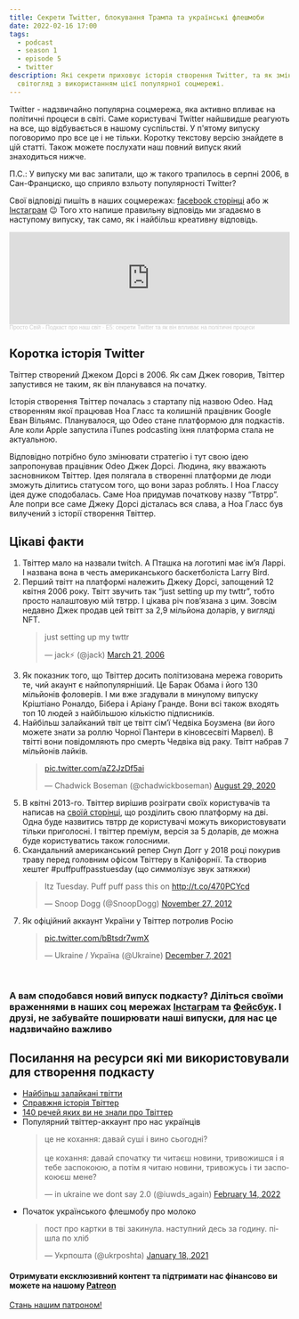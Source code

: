 ```yaml
---
title: Секрети Twitter, блокування Трампа та українські флешмоби
date: 2022-02-16 17:00
tags:
  - podcast
  - season 1
  - episode 5
  - twitter
description: Які секрети приховує історія створення Twitter, та як змінється наш
  світогляд з використанням цієї популярної соцмережі.
---
```

Twitter - надзвичайно популярна соцмережа, яка активно впливає на політичні процеси в світі. Саме користувачі Twitter найшвидше реагують на все, що відбувається в нашому суспільстві. У п'ятому випуску поговоримо про все це і не тільки. Коротку текстову версію знайдете в цій статті. Також можете послухати наш повний випуск який знаходиться нижче.

П.С.: У випуску ми вас запитали, що ж такого трапилось в серпні 2006, в Сан-Франциско, що сприяло взльоту популярності Twitter?

Свої відповіді пишіть в наших соцмережах: [facebook сторінці](https://www.facebook.com/groups/608828097078679) або ж [Інстаграм](https://www.instagram.com/prosto_svij_podcast/) 😉 Того хто напише правильну відповідь ми згадаємо в наступому випуску, так само, як і найбільш креативну відповідь.

<iframe width="100%" height="166" scrolling="no" frameborder="no" allow="autoplay" src="https://w.soundcloud.com/player/?url=https%3A//api.soundcloud.com/tracks/1215073279%3Fsecret_token%3Ds-Wa2tSbu1IYg&color=%23fccccc&auto_play=false&hide_related=true&show_comments=true&show_user=true&show_reposts=false&show_teaser=true"></iframe><div style="font-size: 10px; color: #cccccc;line-break: anywhere;word-break: normal;overflow: hidden;white-space: nowrap;text-overflow: ellipsis; font-family: Interstate,Lucida Grande,Lucida Sans Unicode,Lucida Sans,Garuda,Verdana,Tahoma,sans-serif;font-weight: 100;"><a href="https://soundcloud.com/prosto-svij" title="Просто Свій - Подкаст про наш світ" target="_blank" style="color: #cccccc; text-decoration: none;">Просто Свій - Подкаст про наш світ</a> · <a href="https://soundcloud.com/prosto-svij/e5-sekreti-twitter-ta-yak-vn-vpliva-na-poltichn-protsesi/s-Wa2tSbu1IYg" title="E5: секрети Twitter та як він впливає на політичні процеси" target="_blank" style="color: #cccccc; text-decoration: none;">E5: секрети Twitter та як він впливає на політичні процеси</a></div>

## Коротка історія Twitter

Твіттер створений Джеком Дорсі в 2006. Як сам Джек говорив, Твіттер запустився не таким, як він планувався на початку.

Історія створення Твіттер почалась з стартапу під назвою Odeo. Над створенням якої працював Ноа Гласс та колишній працівник Google Еван Вільямс. Планувалося, що Odeo стане платформою для подкастів. Але коли Apple запустила iTunes podcasting їхня платформа стала не актуальною.

Відповідно потрібно було змінювати стратегію і тут свою ідею запропонував працівник Odeo Джек Дорсі. Людина, яку вважають засновником Твіттер. Ідея полягала в створенні платформи де люди зможуть ділитись статусом того, що вони зараз роблять. І Ноа Глассу ідея дуже сподобалась. Саме Ноа придумав початкову назву “Твтрр”. Але попри все саме Джеку Дорсі дісталась вся слава, а Ноа Гласс був вилучений з історії створення Твіттер.

## Цікаві факти

1. Твіттер мало на назвали twitch. А Пташка на логотипі має ім’я Ларрі. І названа вона в честь американського баскетболіста Larry Bird.
2. Перший твітт на платформі належить Джеку Дорсі, запощений 12 квітня 2006 року. Твітт звучить так “just setting up my twttr”, тобто просто налаштовую мій твтрр. І цікава річ пов’язана з цим. Зовсім недавно Джек продав цей твітт за 2,9 мільйона доларів, у вигляді NFT. <blockquote class="twitter-tweet"><p lang="en" dir="ltr">just setting up my twttr</p>&mdash; jack⚡️ (@jack) <a href="https://twitter.com/jack/status/20?ref_src=twsrc%5Etfw">March 21, 2006</a></blockquote>
3. Як показник того, що Твіттер досить політизована мережа говорить те, чий акаунт є найпопулярніший. Це Барак Обама і його 130 мільйонів фоловерів. І ми вже згадували в минулому випуску Кріштіано Роналдо, Бібера і Аріану Гранде. Вони всі також входять топ 10 людей з найбільшою кількістю підписників.
4. Найбільш залайканий твіт це твітт сім’ї Чедвіка Боузмена (ви його можете знати за роллю Чорної Пантери в кіновсесвіті Марвел). В твітті вони повідомляють про смерть Чедвіка від раку. Твітт набрав 7 мільйонів лайків. <blockquote class="twitter-tweet"><p lang="und" dir="ltr"><a href="https://t.co/aZ2JzDf5ai">pic.twitter.com/aZ2JzDf5ai</a></p>&mdash; Chadwick Boseman (@chadwickboseman) <a href="https://twitter.com/chadwickboseman/status/1299530165463199747?ref_src=twsrc%5Etfw">August 29, 2020</a></blockquote>
5. В квітні 2013-го. Твіттер вирішив розіграти своїх користувачів та написав на [своїй сторінці](https://blog.twitter.com/official/en_us/a/2013/annncng-twttr.html), що розділить свою платформу на дві. Одна буде назвитись твтрр де користувачі можуть використовувати тільки приголосні. І твіттер преміум, версія за 5 доларів, де можна буде користуватись також голосними.
6. Скандальний американський репер Снуп Догг у 2018 році покурив траву перед головним офісом Твіттеру в Каліфорнії. Та створив хештег #puffpuffpasstuesday (що симмолізує звук затяжки)  <blockquote class="twitter-tweet"><p lang="en" dir="ltr">Itz Tuesday. Puff puff pass this on <a href="<<<<<<http://t.co/470PCYcd>>>>>>">http://t.co/470PCYcd</a></p>&mdash; Snoop Dogg (@SnoopDogg) <a href="https://twitter.com/SnoopDogg/status/273468495595986944?ref_src=twsrc%5Etfw">November 27, 2012</a></blockquote>
7. Як офіційний аккаунт України у Твіттер потролив Росію <blockquote class="twitter-tweet"><p lang="und" dir="ltr"><a href="https://t.co/bBtsdr7wmX">pic.twitter.com/bBtsdr7wmX</a></p>&mdash; Ukraine / Україна (@Ukraine) <a href="https://twitter.com/Ukraine/status/1468206078940823554?ref_src=twsrc%5Etfw">December 7, 2021</a></blockquote>

</br>

### А вам сподобався новий випуск подкасту? Діліться своїми враженнями в наших соц мережах [Інстаграм](https://www.instagram.com/prosto_svij_podcast/) та [Фейсбук](https://www.facebook.com/groups/608828097078679). І друзі, не забувайте поширювати наші випуски, для нас це надзвичайно важливо

## Посилання на ресурси які ми використовували для створення подкасту

* [Найбільш залайкані твітти](https://en.m.wikipedia.org/wiki/List_of_most-liked_tweets)
* [Справжня історія Твіттер](https://www.businessinsider.com/how-twitter-was-founded-2011-4)
* [140 речей яких ви не знали про Твіттер](https://www.cnbc.com/2014/03/21/140-things-you-dont-know-about-twitter.html)
* Популярний твіттер-аккаунт про нас українців <blockquote class="twitter-tweet"><p lang="uk" dir="ltr">це не кохання: давай суші і вино сьогодні? <br><br>це кохання: давай спочатку ти читаєш новини, тривожишся і я тебе заспокоюю, а потім я читаю новини, тривожусь і ти заспокоюєш мене?</p>&mdash; in ukraine we dont say 2.0 (@iuwds_again) <a href="https://twitter.com/iuwds_again/status/1493214541307686913?ref_src=twsrc%5Etfw">February 14, 2022</a></blockquote>
* Початок українського флешмобу про молоко <blockquote class="twitter-tweet"><p lang="uk" dir="ltr">пост про картки в тві закинула. наступний десь за годину. пішла по хліб</p>&mdash; Укрпошта (@ukrposhta) <a href="https://twitter.com/ukrposhta/status/1351164695340843009?ref_src=twsrc%5Etfw">January 18, 2021</a></blockquote>

#### Отримувати ексклюзивний контент та підтримати нас фінансово ви можете на нашому [Patreon](https://www.patreon.com/bePatron?u=66578283 "Просто свій патреон")

<a href="https://www.patreon.com/bePatron?u=66578283" data-patreon-widget-type="become-patron-button">Стань нашим патроном!</a>
